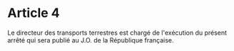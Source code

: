 # Article 4

Le directeur des transports terrestres est chargé de l'exécution du présent arrêté qui sera publié au J.O. de la République française.
